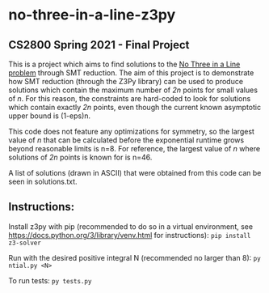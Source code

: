 # no-three-in-a-line-z3py
## CS2800 Spring 2021 - Final Project 

This is a project which aims to find solutions to the [No Three in a Line problem](https://en.wikipedia.org/wiki/No-three-in-line_problem) through SMT reduction. The aim of this project is to demonstrate how SMT reduction (through the Z3Py library) can be used to produce solutions which contain the maximum number of *2n* points for small values of *n*. For this reason, the constraints are hard-coded to look for solutions which contain exactly *2n* points, even though the current known asymptotic upper bound is (1-eps)n.

This code does not feature any optimizations for symmetry, so the largest value of *n* that can be calculated before the exponential runtime grows beyond reasonable limits is n=8. For reference, the largest value of *n* where solutions of *2n* points is known for is n=46.

A list of solutions (drawn in ASCII) that were obtained from this code can be seen in solutions.txt.  

## Instructions:
Install z3py with pip (recommended to do so in a virtual environment, see https://docs.python.org/3/library/venv.html for instructions):
``` pip install z3-solver ```

Run with the desired positive integral N (recommended no larger than 8):
``` py ntial.py <N> ```

To run tests:
``` py tests.py ```
